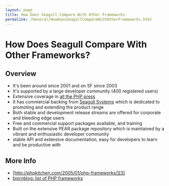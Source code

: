 ```yaml
---
layout: page
title: How Does Seagull Compare With Other Frameworks
permalink: /General/HowDoesSeagullCompareWithOtherFrameworks.html
---
```


<!-- Name: General/HowDoesSeagullCompareWithOtherFrameworks -->
<!-- Version: 6 -->
<!-- Last-Modified: 2008/08/09 01:36:09 -->
<!-- Author: demian -->

# How Does Seagull Compare With Other Frameworks?
## Overview

 * It's been around since 2001 and on SF since 2003
 * It's supported by a large developer community (400 registered users)
 * Extensive coverage in [all the PHP press][1]
 * It has commercial backing from [Seagull Systems][2] which is dedicated to promoting and extending the product range
 * Both stable and development release streams are offered for corporate and bleeding edge users
 * Free and commercial support packages available, and training
 * Built on the extensive PEAR package repository which is maintained by a vibrant and enthusiastic developer community
 * stable API and extensive documentation, easy for developers to learn and be productive with

## More Info
 * [http://phpkitchen.com/2005/01/php-frameworks/][3]
 * [bjornblog: list of PHP frameworks][4]

[1]:	/General/InTheNews.html
[2]:	http://www.seagullsystems.com/
[3]:	http://phpkitchen.com/2005/01/php-frameworks/
[4]:	http://bie.no/blog/computers/software-engineering/php/2006/02/php-frameworks-that-i-have-on-my-to-checkout-list/